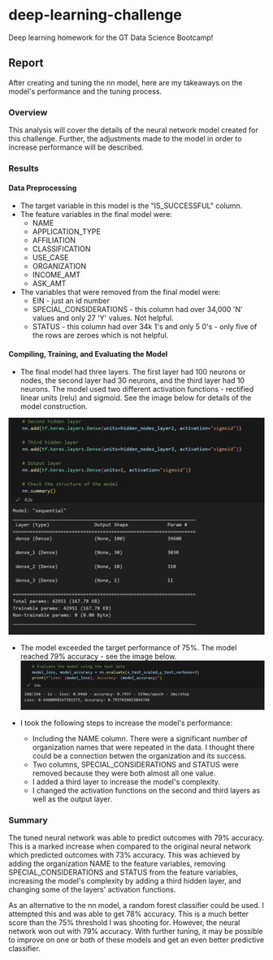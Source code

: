 # deep-learning-challenge
Deep learning homework for the GT Data Science Bootcamp!

## Report
After creating and tuning the nn model, here are my takeaways on the model's performance and the tuning process. 
### Overview
This analysis will cover the details of the neural network model created for this challenge. Further, the adjustments made to the model in order to increase performance will be described. 
### Results
#### Data Preprocessing
* The target variable in this model is the "IS_SUCCESSFUL" column. 
* The feature variables in the final model were:
  * NAME
  * APPLICATION_TYPE
  * AFFILIATION
  * CLASSIFICATION
  * USE_CASE
  * ORGANIZATION
  * INCOME_AMT
  * ASK_AMT
* The variables that were removed from the final model were:
  * EIN - just an id number
  * SPECIAL_CONSIDERATIONS - this column had over 34,000 'N' values and only 27 'Y' values. Not helpful. 
  * STATUS - this column had over 34k 1's and only 5 0's - only five of the rows are zeroes which is not helpful. 
#### Compiling, Training, and Evaluating the Model
* The final model had three layers. The first layer had 100 neurons or nodes, the second layer had 30 neurons, and the third layer had 10 neurons. The model used two different activation functions - rectified linear units (relu) and sigmoid. See the image below for details of the model construction. 

![Alt text](Starter_Code/images/compilation.png)

* The model exceeded the target performance of 75%. The model reached 79% accuracy - see the image below. 
![Alt text](Starter_Code/images/evaluation.png)



* I took the following steps to increase the model's performance:
  * Including the NAME column. There were a significant number of organization names that were repeated in the data. I thought there could be a connection betwen the organization and its success. 
  * Two columns, SPECIAL_CONSIDERATIONS and STATUS were removed because they were both almost all one value. 
  * I added a third layer to increase the model's complexity. 
  * I changed the activation functions on the second and third layers as well as the output layer. 

### Summary
The tuned neural network was able to predict outcomes with 79% accuracy. This is a marked increase when compared to the original neural network which predicted outcomes with 73% accuracy. This was achieved by adding the organization NAME to the feature variables, removing SPECIAL_CONSIDERATIONS and STATUS from the feature variables, increasing the model's complexity by adding a third hidden layer, and changing some of the layers' activation functions. 

As an alternative to the nn model, a random forest classifier could be used. I attempted this and was able to get 78% accuracy. This is a much better score than the 75% threshold I was shooting for. However, the neural network won out with 79% accuracy. With further tuning, it may be possible to improve on one or both of these models and get an even better predictive classifier. 
